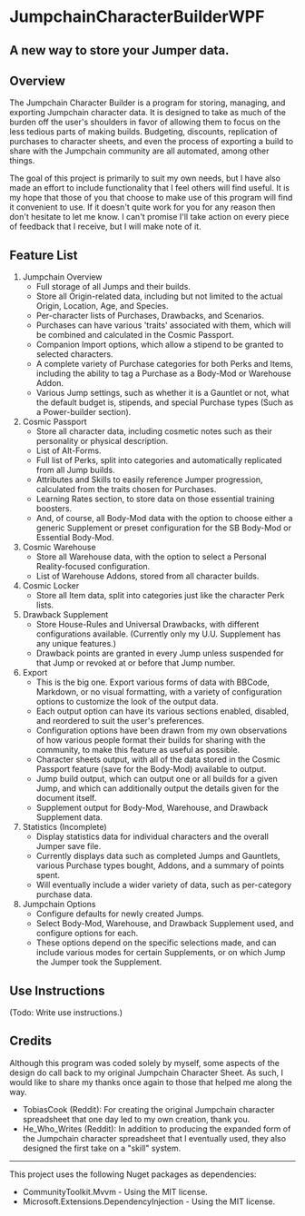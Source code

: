 # JumpchainCharacterBuilderWPF
## A new way to store your Jumper data.

## Overview
The Jumpchain Character Builder is a program for storing, managing, and exporting Jumpchain character data. It is designed to take as much of the burden off the user's shoulders in favor of allowing them to focus on the less tedious parts of making builds. Budgeting, discounts, replication of purchases to character sheets, and even the process of exporting a build to share with the Jumpchain community are all automated, among other things.

The goal of this project is primarily to suit my own needs, but I have also made an effort to include functionality that I feel others will find useful. It is my hope that those of you that choose to make use of this program will find it convenient to use. If it doesn't quite work for you for any reason then don't hesitate to let me know. I can't promise I'll take action on every piece of feedback that I receive, but I will make note of it.


## Feature List
1. Jumpchain Overview
   - Full storage of all Jumps and their builds.
   - Store all Origin-related data, including but not limited to the actual Origin, Location, Age, and Species.
   - Per-character lists of Purchases, Drawbacks, and Scenarios.
   - Purchases can have various 'traits' associated with them, which will be combined and calculated in the Cosmic Passport.
   - Companion Import options, which allow a stipend to be granted to selected characters.
   - A complete variety of Purchase categories for both Perks and Items, including the ability to tag a Purchase as a Body-Mod or Warehouse Addon.
   - Various Jump settings, such as whether it is a Gauntlet or not, what the default budget is, stipends, and special Purchase types (Such as a Power-builder section).
2. Cosmic Passport
   - Store all character data, including cosmetic notes such as their personality or physical description.
   - List of Alt-Forms.
   - Full list of Perks, split into categories and automatically replicated from all Jump builds.
   - Attributes and Skills to easily reference Jumper progression, calculated from the traits chosen for Purchases.
   - Learning Rates section, to store data on those essential training boosters.
   - And, of course, all Body-Mod data with the option to choose either a generic Supplement or preset configuration for the SB Body-Mod or Essential Body-Mod.
3. Cosmic Warehouse
   - Store all Warehouse data, with the option to select a Personal Reality-focused configuration.
   - List of Warehouse Addons, stored from all character builds.
4. Cosmic Locker
   - Store all Item data, split into categories just like the character Perk lists.
5. Drawback Supplement
   - Store House-Rules and Universal Drawbacks, with different configurations available. (Currently only my U.U. Supplement has any unique features.)
   - Drawback points are granted in every Jump unless suspended for that Jump or revoked at or before that Jump number.
6. Export
   - This is the big one. Export various forms of data with BBCode, Markdown, or no visual formatting, with a variety of configuration options to customize the look of the output data.
   - Each output option can have its various sections enabled, disabled, and reordered to suit the user's preferences.
   - Configuration options have been drawn from my own observations of how various people format their builds for sharing with the community, to make this feature as useful as possible.
   - Character sheets output, with all of the data stored in the Cosmic Passport feature (save for the Body-Mod) available to output.
   - Jump build output, which can output one or all builds for a given Jump, and which can additionally output the details given for the document itself.
   - Supplement output for Body-Mod, Warehouse, and Drawback Supplement data.
7. Statistics (Incomplete)
   - Display statistics data for individual characters and the overall Jumper save file.
   - Currently displays data such as completed Jumps and Gauntlets, various Purchase types bought, Addons, and a summary of points spent.
   - Will eventually include a wider variety of data, such as per-category purchase data.
8. Jumpchain Options
   - Configure defaults for newly created Jumps. 
   - Select Body-Mod, Warehouse, and Drawback Supplement used, and configure options for each. 
   - These options depend on the specific selections made, and can include various modes for certain Supplements, or on which Jump the Jumper took the Supplement.


## Use Instructions
(Todo: Write use instructions.)



## Credits
Although this program was coded solely by myself, some aspects of the design do call back to my original Jumpchain Character Sheet. As such, I would like to share my thanks once again to those that helped me along the way.
- TobiasCook (Reddit): For creating the original Jumpchain character spreadsheet that one day led to my own creation, thank you.
- He_Who_Writes (Reddit): In addition to producing the expanded form of the Jumpchain character spreadsheet that I eventually used, they also designed the first take on a "skill" system.

***

This project uses the following Nuget packages as dependencies:
- CommunityToolkit.Mvvm - Using the MIT license.
- Microsoft.Extensions.DependencyInjection - Using the MIT license.